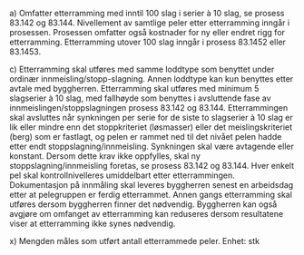 a) Omfatter etterramming med inntil 100 slag i serier à 10 slag, se prosess 83.142 og 83.144. Nivellement av samtlige peler etter etterramming inngår i prosessen. Prosessen omfatter også kostnader for ny eller endret rigg for etterramming.
Etterramming utover 100 slag inngår i prosess 83.1452 eller 83.1453.

c) Etterramming skal utføres med samme loddtype som benyttet under ordinær innmeisling/stopp-slagning. Annen loddtype kan kun benyttes etter avtale med byggherren.
Etterramming skal utføres med minimum 5 slagserier à 10 slag, med fallhøyde som benyttes i avsluttende fase av innmeislingen/stoppslagningen prosess 83.142 og 83.144.
Etterrammingen skal avsluttes når synkningen per serie for de siste to slagserier à 10 slag er lik eller mindre enn det stoppkriteriet (løsmasser) eller det meislingskriteriet (berg) som er fastlagt, og pelen er rammet ned til det nivået pelen hadde etter endt stoppslagning/innmeisling. Synkningen skal være avtagende eller konstant.
Dersom dette krav ikke oppfylles, skal ny stoppslagning/innmeisling foretas, se prosess 83.142 og 83.144.
Hver enkelt pel skal kontrollnivelleres umiddelbart etter etterrammingen. Dokumentasjon på innmåling skal leveres byggherren senest en arbeidsdag etter at pelegruppen er ferdig etterrammet.
Annen gangs etterramming skal utføres dersom byggherren finner det nødvendig. Byggherren kan også avgjøre om omfanget av etterramming kan reduseres dersom resultatene viser at etterramming ikke synes nødvendig.

x) Mengden måles som utført antall etterrammede peler. Enhet: stk

